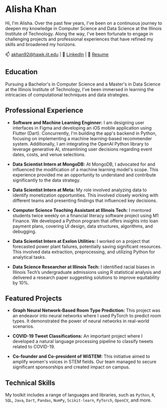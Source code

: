 # Alisha Khan

Hi, I'm Alisha. Over the past few years, I've been on a continuous journey to deepen my knowledge in Computer Science and Data Science at the Illinois Institute of Technology. Along the way, I've been fortunate to engage in challenging projects and professional experiences that have refined my skills and broadened my horizons.

📫 [akhan92@hawk.iit.edu](mailto:akhan92@hawk.iit.edu) | 🔗 [LinkedIn](https://linkedin.com/in/alishakh/) | 📄 [Resume](https://drive.google.com/file/d/1hNQXqRon87sOL-0AXI4AkIZjm5sRcn2E/view?usp=drive_link)


## Education
Pursuing a Bachelor's in Computer Science and a Master's in Data Science at the Illinois Institute of Technology, I've been immersed in learning the intricacies of computational techniques and data strategies.

## Professional Experience
- **Software and Machine Learning Enginner:** I am designing user interfaces in Figma and developing an iOS mobile application using Flutter (Dart). Concurrently, I'm building the app's backend in Python, focusing on implementing a machine learning-based recommender system. Additionally, I am integrating the OpenAI Python library to leverage generative AI, streamlining user decisions regarding event dates, costs, and venue selections.

- **Data Scientist Intern at MongoDB:** At MongoDB, I advocated for and influenced the modification of a machine learning model's scope. This experience provided me an opportunity to understand and contribute significantly to the data strategy.

- **Data Scientist Intern at Meta:** My role involved analyzing data to identify monetization opportunities. This involved closely working with different teams and presenting findings that influenced key decisions.

- **Computer Science Teaching Assistant at Illinois Tech:** I mentored students twice weekly on a financial literacy software project using M1 Finance. We developed a Python program that offers insights into loan payment plans, covering UI design, data structures, algorithms, and debugging.
  
- **Data Scientist Intern at Exelon Utilities:** I worked on a project that forecasted power plant failures, potentially saving significant resources. This involved data extraction, preprocessing, and utilizing Python for analytical tasks.

- **Data Science Researcher at Illinois Tech:** I identified racial biases in Illinois Tech’s undergraduate admissions using R statistical analysis and delivered a research paper suggesting solutions to improve equitability by 10%.

## Featured Projects
- **Graph Neural Network-Based Room Type Prediction:** This project was an endeavor into neural networks where I used PyTorch to predict room types. It demonstrated the power of neural networks in real-world scenarios.

- **COVID-19 Tweet Classifications:** An important project where I developed a natural language processing pipeline to classify tweets related to COVID-19.

- **Co-founder and Co-president of WiSTEM:** This initiative aimed to amplify women's voices in STEM fields. Our team managed to secure significant sponsorships and created impact on campus.

## Technical Skills
My toolkit includes a range of languages and libraries, such as `Python`, `R`, `SQL`, `Java`, `Dart`, `Pandas`, `NumPy`, `Scikit-learn`, `PyTorch`, `OpenCV`, and more.



<!--
**alisha-a-khan/alisha-a-khan** is a ✨ _special_ ✨ repository because its `README.md` (this file) appears on your GitHub profile.

Here are some ideas to get you started:

- 🔭 I’m currently working on ...
- 🌱 I’m currently learning ...
- 👯 I’m looking to collaborate on ...
- 🤔 I’m looking for help with ...
- 💬 Ask me about ...
- 📫 How to reach me: ...
- 😄 Pronouns: ...
- ⚡ Fun fact: ...
-->
